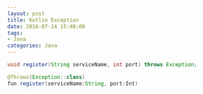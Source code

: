 ```yaml
---
layout: post
title: Kotlin Exception
date: 2016-07-14 15:40:00
tags:
- Java
categories: Java
---
```


```java
void register(String serviceName, int port) throws Exception;
```

```java
@Throws(Exception::class)
fun register(serviceName:String, port:Int)
```

